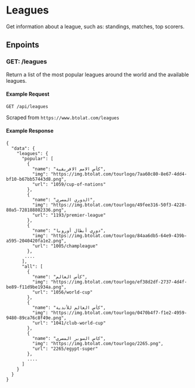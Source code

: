 # Leagues
Get information about a league, such as: standings, matches, top scorers.

## Enpoints
### GET: /leagues
Return a list of the most popular leagues around the world and the available leagues.

#### Example Request
`GET /api/leagues`

Scraped from `https://www.btolat.com/leagues`

#### Example Response
```
{
  "data": {
    "leagues": {
      "popular": [
        {
          "name": "كأس الامم الافريقية",
          "img": "https://img.btolat.com/tourlogo/7aa60c80-8e67-4dd4-bf10-b67bb57443d8.png",
          "url": "1059/cup-of-nations"
        },
        {
          "name": "الدوري المصري",
          "img": "https://img.btolat.com/tourlogo/49fee316-50f3-4228-80a5-728188802336.png",
          "url": "1193/premier-league"
        },
        {
          "name": "دوري أبطال أوروبا",
          "img": "https://img.btolat.com/tourlogo/84aa6db5-64e9-439b-a595-2040420fa1e2.png",
          "url": "1005/champleague"
        },
       ....
      ],
      "all": [
        {
          "name": "كأس العالم",
          "img": "https://img.btolat.com/tourlogo/ef38d2df-2737-4d4f-be89-f11d9be1934a.png",
          "url": "1056/world-cup"
        },
        {
          "name": "كأس العالم للأندية",
          "img": "https://img.btolat.com/tourlogo/0470b4f7-f1e2-4959-9480-89ca76c8f49e.png",
          "url": "1041/club-world-cup"
        },
        {
          "name": "كاس السوبر المصري",
          "img": "https://img.btolat.com/tourlogo/2265.png",
          "url": "2265/egypt-super"
        },
        ....
      ]
    }
  }
}
```
